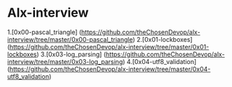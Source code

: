 # Alx-interview
1.[0x00-pascal_triangle] (https://github.com/theChosenDevop/alx-interview/tree/master/0x00-pascal_triangle)
2.[0x01-lockboxes] (https://github.com/theChosenDevop/alx-interview/tree/master/0x01-lockboxes)
3.[0x03-log_parsing] (https://github.com/theChosenDevop/alx-interview/tree/master/0x03-log_parsing)
4.[0x04-utf8_validation] (https://github.com/theChosenDevop/alx-interview/tree/master/0x04-utf8_validation)

